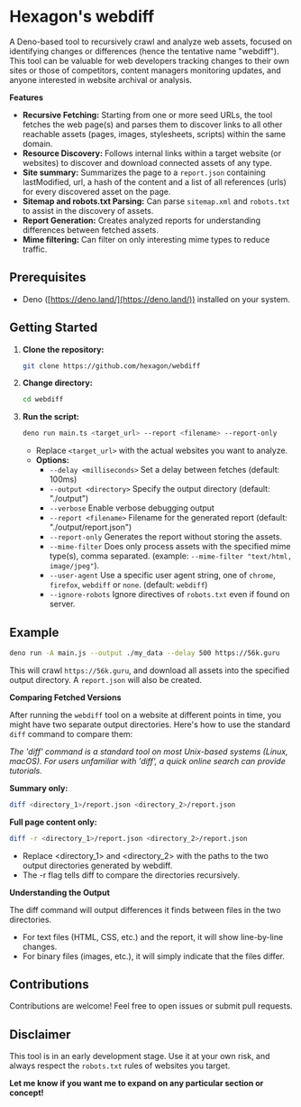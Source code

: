 # Hexagon's webdiff

A Deno-based tool to recursively crawl and analyze web assets, focused on
identifying changes or differences (hence the tentative name "webdiff"). This
tool can be valuable for web developers tracking changes to their own sites or
those of competitors, content managers monitoring updates, and anyone interested
in website archival or analysis.

**Features**

- **Recursive Fetching:** Starting from one or more seed URLs, the tool fetches
  the web page(s) and parses them to discover links to all other reachable
  assets (pages, images, stylesheets, scripts) within the same domain.
- **Resource Discovery:** Follows internal links within a target website (or
  websites) to discover and download connected assets of any type.
- **Site summary:** Summarizes the page to a `report.json` containing
  lastModified, url, a hash of the content and a list of all references (urls)
  for every discovered asset on the page.
- **Sitemap and robots.txt Parsing:** Can parse `sitemap.xml` and `robots.txt`
  to assist in the discovery of assets.
- **Report Generation:** Creates analyzed reports for understanding differences
  between fetched assets.
- **Mime filtering:** Can filter on only interesting mime types to reduce
  traffic.

## Prerequisites

- Deno ([https://deno.land/](https://deno.land/)) installed on your system.

## Getting Started

1. **Clone the repository:**
   ```bash
   git clone https://github.com/hexagon/webdiff
   ```

2. **Change directory:**
   ```bash
   cd webdiff
   ```

3. **Run the script:**
   ```bash
   deno run main.ts <target_url> --report <filename> --report-only
   ```
   - Replace `<target_url>` with the actual websites you want to analyze.
   - **Options:**
     - `--delay <milliseconds>` Set a delay between fetches (default: 100ms)
     - `--output <directory>` Specify the output directory (default: "./output")
     - `--verbose` Enable verbose debugging output
     - `--report <filename>` Filename for the generated report (default:
       "./output/report.json")
     - `--report-only` Generates the report without storing the assets.
     - `--mime-filter` Does only process assets with the specified mime type(s),
       comma separated. (example: `--mime-filter "text/html, image/jpeg"`).
     - `--user-agent` Use a specific user agent string, one of `chrome`,
       `firefox`, `webdiff` or `none`. (default: `webdiff`)
     - `--ignore-robots` Ignore directives of `robots.txt` even if found on
       server.

## Example

```bash
deno run -A main.js --output ./my_data --delay 500 https://56k.guru
```

This will crawl `https://56k.guru`, and download all assets into the specified
output directory. A `report.json` will also be created.

**Comparing Fetched Versions**

After running the `webdiff` tool on a website at different points in time, you
might have two separate output directories. Here's how to use the standard
`diff` command to compare them:

_The 'diff' command is a standard tool on most Unix-based systems (Linux,
macOS). For users unfamiliar with 'diff', a quick online search can provide
tutorials._

**Summary only:**

```bash
diff <directory_1>/report.json <directory_2>/report.json
```

**Full page content only:**

```bash
diff -r <directory_1>/report.json <directory_2>/report.json
```

- Replace <directory_1> and <directory_2> with the paths to the two output
  directories generated by webdiff.
- The -r flag tells diff to compare the directories recursively.

**Understanding the Output**

The diff command will output differences it finds between files in the two
directories.

- For text files (HTML, CSS, etc.) and the report, it will show line-by-line
  changes.
- For binary files (images, etc.), it will simply indicate that the files
  differ.

## Contributions

Contributions are welcome! Feel free to open issues or submit pull requests.

## Disclaimer

This tool is in an early development stage. Use it at your own risk, and always
respect the `robots.txt` rules of websites you target.

**Let me know if you want me to expand on any particular section or concept!**
